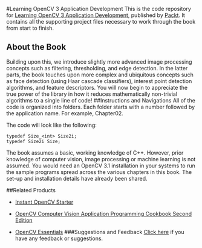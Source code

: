 #Learning OpenCV 3 Application Development
This is the code repository for [Learning OpenCV 3 Application Development](https://www.packtpub.com/application-development/learning-opencv-3-application-development?utm_source=github&utm_medium=repository&utm_campaign=9781784391454), published by [Packt](https://www.packtpub.com). It contains all the supporting project files necessary to work through the book from start to finish.
## About the Book
Building upon this, we introduce slightly more advanced image processing concepts such as filtering, thresholding, and edge detection. In the latter parts, the book touches upon more complex and ubiquitous concepts such as face detection (using Haar cascade classifiers), interest point detection algorithms, and feature descriptors. You will now begin to appreciate the true power of the library in how it reduces mathematically non-trivial algorithms to a single line of code!
##Instructions and Navigations
All of the code is organized into folders. Each folder starts with a number followed by the application name. For example, Chapter02.



The code will look like the following:
```
typedef Size_<int> Size2i;
typedef Size2i Size;
```

The book assumes a basic, working knowledge of C++. However, prior knowledge of
computer vision, image processing or machine learning is not assumed. You would need an
OpenCV 3.1 installation in your systems to run the sample programs spread across the
various chapters in this book. The set-up and installation details have already been shared.

##Related Products
* [Instant OpenCV Starter](https://www.packtpub.com/application-development/instant-opencv-starter-instant?utm_source=github&utm_medium=repository&utm_campaign=9781782168812)

* [OpenCV Computer Vision Application Programming Cookbook Second Edition](https://www.packtpub.com/application-development/opencv-computer-vision-application-programming-cookbook-second-edition?utm_source=github&utm_medium=repository&utm_campaign=9781782161486)

* [OpenCV Essentials](https://www.packtpub.com/application-development/opencv-essentials?utm_source=github&utm_medium=repository&utm_campaign=9781783984244)
###Suggestions and Feedback
[Click here](https://docs.google.com/forms/d/e/1FAIpQLSe5qwunkGf6PUvzPirPDtuy1Du5Rlzew23UBp2S-P3wB-GcwQ/viewform) if you have any feedback or suggestions.
